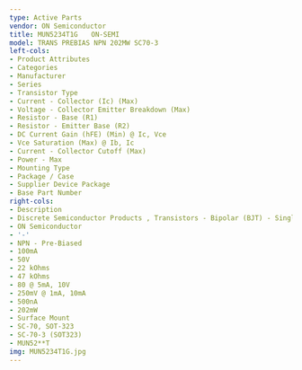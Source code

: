 ```yaml
---
type: Active Parts
vendor: ON Semiconductor
title: MUN5234T1G　　ON-SEMI
model: TRANS PREBIAS NPN 202MW SC70-3
left-cols:
- Product Attributes
- Categories
- Manufacturer
- Series
- Transistor Type
- Current - Collector (Ic) (Max)
- Voltage - Collector Emitter Breakdown (Max)
- Resistor - Base (R1)
- Resistor - Emitter Base (R2)
- DC Current Gain (hFE) (Min) @ Ic, Vce
- Vce Saturation (Max) @ Ib, Ic
- Current - Collector Cutoff (Max)
- Power - Max
- Mounting Type
- Package / Case
- Supplier Device Package
- Base Part Number
right-cols:
- Description
- Discrete Semiconductor Products , Transistors - Bipolar (BJT) - Single, Pre-Biased
- ON Semiconductor
- '-'
- NPN - Pre-Biased
- 100mA
- 50V
- 22 kOhms
- 47 kOhms
- 80 @ 5mA, 10V
- 250mV @ 1mA, 10mA
- 500nA
- 202mW
- Surface Mount
- SC-70, SOT-323
- SC-70-3 (SOT323)
- MUN52**T
img: MUN5234T1G.jpg
---
```

